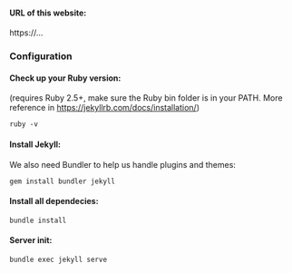 #### URL of this website:
https://...

### Configuration
#### Check up your Ruby version:
(requires Ruby 2.5+, make sure the Ruby bin folder is in your PATH. More reference in https://jekyllrb.com/docs/installation/)

`ruby -v`

#### Install Jekyll:
We also need Bundler to help us handle plugins and themes:

`gem install bundler jekyll`

#### Install all dependecies:
`bundle install`

#### Server init:
`bundle exec jekyll serve`

